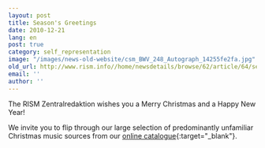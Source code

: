 ```yaml
---
layout: post
title: Season's Greetings
date: 2010-12-21
lang: en
post: true
category: self_representation
image: "/images/news-old-website/csm_BWV_248_Autograph_14255fe2fa.jpg"
old_url: http://www.rism.info//home/newsdetails/browse/62/article/64/seasons-greetings.html
email: ''
author: ''
---
```



The RISM Zentralredaktion wishes you a Merry Christmas and a Happy New Year!

We invite you to flip through our large selection of predominantly unfamiliar Christmas music sources from our [online catalogue](https://opac.rism.info/search?View=rism&q=nativitas+domini){:target="_blank"}.
